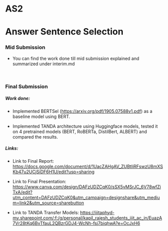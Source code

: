 # AS2
# Answer Sentence Selection

### __Mid Submission__

- You can find the work done till mid submission explained and summarized under interim.md

<br>

### __Final Submission__

##### Work done: 
- Implemented BERTSel (https://arxiv.org/pdf/1905.07588v1.pdf) as a baseline model using BERT.

- Implemented TANDA architecture using Huggingface models, tested it on 4 pretrained models (BERT, RoBERTa, DistilBert, ALBERT) and compared the results.


##### Links:

- Link to Final Report: https://docs.google.com/document/d/1UacZAHgAV_ZUBtIiRFswzU8mXSKb47u2UCjSiDF6H1U/edit?usp=sharing

- Link to Final Presentation: https://www.canva.com/design/DAFzUDZCqK0/sSX5vMSrJC_6V78wfZiTxA/edit?utm_content=DAFzUDZCqK0&utm_campaign=designshare&utm_medium=link2&utm_source=sharebutton

- Link to TANDA Transfer Models: https://iiitaphyd-my.sharepoint.com/:f:/g/personal/kapil_rajesh_students_iiit_ac_in/EuazA7Vr28tKq6BvTfauL2QBzrGDJ4-WcNh-fsj7biqhwA?e=OcJxH6



